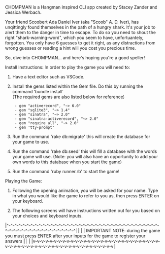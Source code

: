 CHOMPMAN is a Hangman inspired CLI app created by Stacey Zander and Jessica Werbach.

Your friend Scoobert Ada Daniel Iver (aka "Scoob" A. D. Iver), has unqittingly found themselves in the path of a hungry shark.
It's your job to alert them to the danger in time to escape. To do so you need to shout the right "shark-warning-word", which
you seem to have, unfortuantely, forgotten. You only have 6 guesses to get it right, as any distractions from wrong guesses or 
reading a hint will you cost you precious time. 

So, dive into CHOMPMAN... and here's hoping you're a good speller!


Install Instructions:
In order to play the game you will need to:

1. Have a text editor such as VSCode.

2. Install the gems listed within the Gem file. Do this by running the command   'bundle install'  
   (The required gems are also listed below for reference)

        - gem "activerecord", "~> 6.0"
        - gem "sqlite3", "~> 1.4"
        - gem "sinatra", "~> 2.0"
        - gem "sinatra-activerecord", "~> 2.0"
        - gem "require_all", "~> 2.0"
        - gem 'tty-prompt'

3. Run the command   'rake db:migrate'   this will create the database for your game to use.

4. Run the command   'rake db:seed'   this will fill a database with the words your game will use. (Note: you will also have an 
   opportunity to add your own words to this database when you start the game)

5. Run the command   'ruby runner.rb'   to start the game!



Playing the Game:

1. Following the opening animation, you will be asked for your name.
   Type in what you would like the game to refer to you as, then press ENTER on your keyboard.

2. The following screens will have instructions written out for you based on your choices and keyboard inputs.

 |^-^-^-^-^-^-^-^-^-^-^-^-^-^-^-^-^-^-^-^-^-^-^-^-^-^-^-^-^-^-^-^-^-^-^-^-^-^-^-^-^-^-^-^-^-^-^-^-^-^-^-^-^-^-^-^|
 |                                                                                                               |
 | IMPORTANT NOTE: during the game you must press ENTER after your inputs for the  game to register your answers |
 |                                                                                                               |
 |v-v-v-v-v-v-v-v-v-v-v-v-v-v-v-v-v-v-v-v-v-v-v-v-v-v-v-v-v-v-v-v-v-v-v-v-v-v-v-v-v-v-v-v-v-v-v-v-v-v-v-v-v-v-v-v|

        

